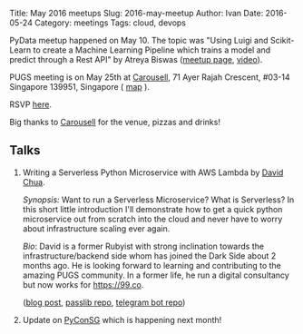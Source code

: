Title: May 2016 meetups
Slug: 2016-may-meetup
Author: Ivan
Date: 2016-05-24
Category: meetings
Tags: cloud, devops

PyData meetup happened on May 10. The topic was "Using Luigi and Scikit-Learn to
create a Machine Learning Pipeline which trains a model and predict through a Rest API" by Atreya Biswas
([meetup page](http://www.meetup.com/PyData-SG/events/227687789/),
[video](https://engineers.sg/video/a-machine-learning-data-pipeline-pydata-sg--723)).


PUGS meeting is on May 25th at [Carousell](https://carousell.com),
71 Ayer Rajah Crescent, #03-14 Singapore 139951, Singapore (
[map](https://www.google.com/maps/place/71+Ayer+Rajah+Crescent,+Singapore+139951/@1.2967417,103.7844749,17z/data=!3m1!4b1!4m5!3m4!1s0x31da1a4fd6a29643:0x1cbb8a56dd8c9ccf!8m2!3d1.2967417!4d103.7866636?hl=en)
).

RSVP [here](http://www.meetup.com/Singapore-Python-User-Group/events/230569164/).

Big thanks to [Carousell](https://carousell.com) for the venue, pizzas and drinks!


## Talks

1. Writing a Serverless Python Microservice with AWS Lambda by [David Chua](http://dchua.com).

    *Synopsis:* Want to run a Serverless Microservice? What is Serverless? In this short
    little introduction I'll demonstrate how to get a quick python microservice
    out from scratch into the cloud and never have to worry about infrastructure
    scaling ever again.

    *Bio*: David is a former Rubyist with strong inclination towards the
    infrastructure/backend side whom has joined the Dark Side about 2 months ago.
    He is looking forward to learning and contributing to the amazing PUGS
    community. In a former life, he run a digital consultancy but now works for <https://99.co>.

    ([blog post][1], [passlib repo][2], [telegram bot repo][3])

[1]: http://dchua.com/2016/03/22/writing-a-serverless-python-microservice-with-aws-lambda-and-aws-api-gateway/
[2]: https://github.com/davidchua/passlib_lambda
[3]: https://github.com/davidchua/seng_bot

2. Update on [PyConSG](https://pycon.sg) which is happening next month!
